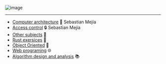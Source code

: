 ![image](https://github.com/Inf0sth/School_works/assets/106565371/cb03c77d-c2b2-4e36-a3db-ffa251f871fb)

---
- [Computer architecture](/A_d_C) 💽 Sebastian Mejía
- [Access control](/C_A/) 🔒 Sebastian Mejía
- [Other subjects](/Others) 👾
- [Rust exersices](/Rust_practice) 🦀
- [Object Oriented](/OOP) 🚗
- [Web programing](/Web) 🌐
- [Algorithm design and analysis](/D_A_A) 📚

